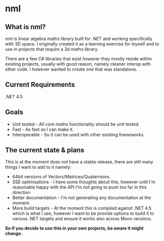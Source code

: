 nml
===

What is nml?
------------

nml is linear algebra maths library built for .NET and working specifically with 3D space.
I originally created it as a learning exercise for myself and to use in projects that require a 3d maths library. 

There are a few C# libraries that exist however they mostly reside within existing projects, usually with good reason, namely cleaner interop with other code. I however wanted to create one that was standalone.

Current Requirements
--------------------

.NET 4.5

Goals
-----

* Unit tested - All core maths functionality should be unit tested.
* Fast - As fast as I can make it.
* Interoperable - So it can be used with other existing frameworks.

The current state & plans
-------------------------

This is at the moment does not have a stable release, there are still many things I want to add to it namely:

* 64bit versions of Vectors/Matrices/Quaternions.
* SSE optimisations - I have some thoughts about this, however until I'm reasonable happy with the API I'm not going to push too far in this direction
* Better documentation - I'm not generating any documentation at the moment.
* More build targets - At the moment this is compiled against .NET 4.5 which is what I use, however I want to be provide options to build it to various .NET targets and ensure it works also across Mono versions.

**So if you decide to use this in your own projects, be aware it might change.**